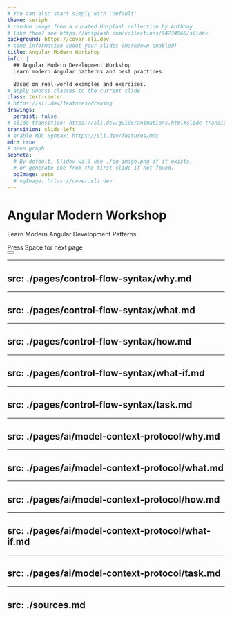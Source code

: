 ```yaml
---
# You can also start simply with 'default'
theme: seriph
# random image from a curated Unsplash collection by Anthony
# like them? see https://unsplash.com/collections/94734566/slidev
background: https://cover.sli.dev
# some information about your slides (markdown enabled)
title: Angular Modern Workshop
info: |
  ## Angular Modern Development Workshop
  Learn modern Angular patterns and best practices.

  Based on real-world examples and exercises.
# apply unocss classes to the current slide
class: text-center
# https://sli.dev/features/drawing
drawings:
  persist: false
# slide transition: https://sli.dev/guide/animations.html#slide-transitions
transition: slide-left
# enable MDC Syntax: https://sli.dev/features/mdc
mdc: true
# open graph
seoMeta:
  # By default, Slidev will use ./og-image.png if it exists,
  # or generate one from the first slide if not found.
  ogImage: auto
  # ogImage: https://cover.sli.dev
---
```


# Angular Modern Workshop

Learn Modern Angular Development Patterns

<div @click="$slidev.nav.next" class="mt-12 py-1" hover:bg="white op-10">
  Press Space for next page <carbon:arrow-right />
</div>

<div class="abs-br m-6 text-xl">
  <button @click="$slidev.nav.openInEditor()" title="Open in Editor" class="slidev-icon-btn">
    <carbon:edit />
  </button>
  <a href="https://github.com/slidevjs/slidev" target="_blank" class="slidev-icon-btn">
    <carbon:logo-github />
  </a>
</div>

---
src: ./pages/control-flow-syntax/why.md
---

---
src: ./pages/control-flow-syntax/what.md
---

---
src: ./pages/control-flow-syntax/how.md
---

---
src: ./pages/control-flow-syntax/what-if.md
---

---
src: ./pages/control-flow-syntax/task.md
---

---
src: ./pages/ai/model-context-protocol/why.md
---

---
src: ./pages/ai/model-context-protocol/what.md
---

---
src: ./pages/ai/model-context-protocol/how.md
---

---
src: ./pages/ai/model-context-protocol/what-if.md
---

---
src: ./pages/ai/model-context-protocol/task.md
---

---
src: ./sources.md
---
